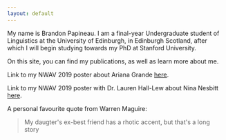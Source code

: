```yaml
---
layout: default
---
```


My name is Brandon Papineau. I am a final-year Undergraduate student of Linguistics at the University of Edinburgh, in Edinburgh Scotland, after which I will begin studying towards my PhD at Stanford University. 

On this site, you can find my publications, as well as learn more about me.

Link to my NWAV 2019 poster about Ariana Grande [here](Papineau_Grande_2019.pdf).

Link to my NWAV 2019 poster with Dr. Lauren Hall-Lew about Nina Nesbitt [here](Papineau_and_Hall-Lew_2019.pdf).

A personal favourite quote from Warren Maguire:

> My daugter's ex-best friend has
> a rhotic accent, but that's a
> long story

